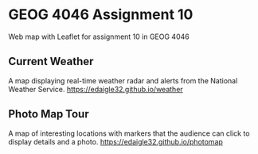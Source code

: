 # GEOG 4046 Assignment 10
Web map with Leaflet for assignment 10 in GEOG 4046

## Current Weather
A map displaying real-time weather radar and alerts from the National Weather Service.
<https://edaigle32.github.io/weather>

## Photo Map Tour
A map of interesting locations with markers that the audience can click to display details and a photo.
https://edaigle32.github.io/photomap
